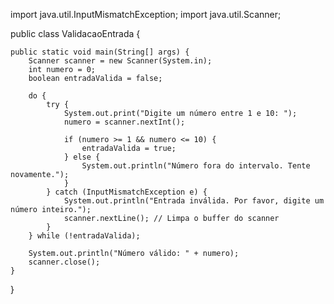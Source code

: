 import java.util.InputMismatchException;
import java.util.Scanner;

public class ValidacaoEntrada {

    public static void main(String[] args) {
        Scanner scanner = new Scanner(System.in);
        int numero = 0;
        boolean entradaValida = false;

        do {
            try {
                System.out.print("Digite um número entre 1 e 10: ");
                numero = scanner.nextInt();

                if (numero >= 1 && numero <= 10) {
                    entradaValida = true;
                } else {
                    System.out.println("Número fora do intervalo. Tente novamente.");
                }
            } catch (InputMismatchException e) {
                System.out.println("Entrada inválida. Por favor, digite um número inteiro.");
                scanner.nextLine(); // Limpa o buffer do scanner
            }
        } while (!entradaValida);

        System.out.println("Número válido: " + numero);
        scanner.close();
    }
}
